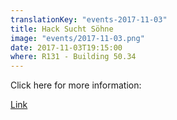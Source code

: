 ```yaml
---
translationKey: "events-2017-11-03"
title: Hack Sucht Söhne
image: "events/2017-11-03.png"
date: 2017-11-03T19:15:00
where: R131 - Building 50.34
---
```

Click here for more information:

[Link](https://www.facebook.com/events/526846914313532/)
